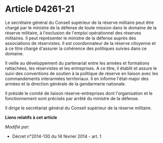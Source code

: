 # Article D4261-21

Le secrétaire général du Conseil supérieur de la réserve militaire peut être chargé par le ministre de la défense de toute
mission dans le domaine de la réserve militaire, à l'exclusion de l'emploi opérationnel des réserves militaires. Il peut
représenter le ministre de la défense auprès des associations de réservistes. Il est coordonnateur de la réserve citoyenne et
à ce titre chargé d'assurer la cohérence des politiques suivies dans ce domaine. 

Il veille au développement du partenariat entre les armées et formations rattachées, les réservistes et les entreprises. A ce
titre, il établit et assure le suivi des conventions de soutien à la politique de réserve en liaison avec les commandements
interarmées territoriaux. Il en informe l'état-major des armées et la direction générale de la gendarmerie nationale. 

Il préside le comité de liaison réserve-entreprises dont l'organisation et le fonctionnement sont précisés par arrêté du
ministre de la défense. 

Il dirige le secrétariat général du Conseil supérieur de la réserve militaire.

**Liens relatifs à cet article**

_Modifié par_:

  - Décret n°2014-130 du 14 février 2014 - art. 1
